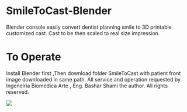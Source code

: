 # SmileToCast-Blender

Blender console easily convert dentist planning smile to 3D printable customized cast.
Cast to be then scaled to real size impression.

# To Operate
Install Blender first ,Then download folder SmileToCast with patient front image downloaded in same path.
All service and operation requested by Ingeneiria Biomedica Arte , Eng. Bashar Shami the author.
All rights reserved.


![](https://github.com/basharbme/Dental-Smile-Project/blob/main/Screenshot_1.png)

